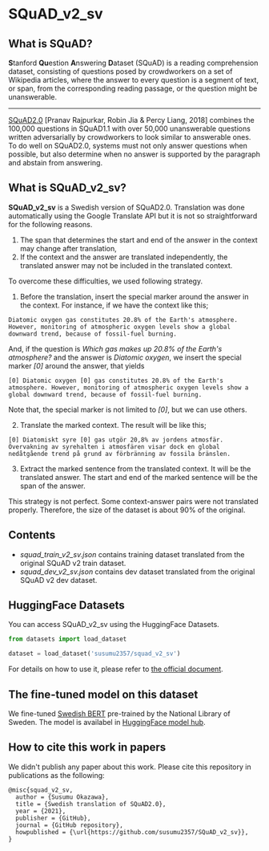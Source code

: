 # SQuAD_v2_sv

## What is SQuAD?
**S**tanford **Qu**estion **A**nswering **D**ataset (SQuAD) is a reading comprehension dataset, consisting of questions posed by crowdworkers on a set of Wikipedia articles, where the answer to every question is a segment of text, or span, from the corresponding reading passage, or the question might be unanswerable.

---

[SQuAD2.0](https://rajpurkar.github.io/SQuAD-explorer/) [Pranav Rajpurkar, Robin Jia & Percy Liang, 2018] combines the 100,000 questions in SQuAD1.1 with over 50,000 unanswerable questions written adversarially by crowdworkers to look similar to answerable ones. To do well on SQuAD2.0, systems must not only answer questions when possible, but also determine when no answer is supported by the paragraph and abstain from answering.

## What is SQuAD_v2_sv?
**SQuAD_v2_sv** is a Swedish version of SQuAD2.0. Translation was done automatically using the Google Translate API but it is not so straightforward for the following reasons.
1. The span that determines the start and end of the answer in the context may change after translation,
2. If the context and the answer are translated independently, the translated answer may not be included in the translated context.

To overcome these difficulties, we used following strategy.
1. Before the translation, insert the special marker around the answer in the context. For instance, if we have the context like this;
```
Diatomic oxygen gas constitutes 20.8% of the Earth's atmosphere. However, monitoring of atmospheric oxygen levels show a global downward trend, because of fossil-fuel burning.
```
And, if the question is *Which gas makes up 20.8% of the Earth's atmosphere?* and the answer is *Diatomic oxygen*,
we insert the special marker *[0]* around the answer, that yields
```
[0] Diatomic oxygen [0] gas constitutes 20.8% of the Earth's atmosphere. However, monitoring of atmospheric oxygen levels show a global downward trend, because of fossil-fuel burning.
```
Note that, the special marker is not limited to *[0]*, but we can use others.

2. Translate the marked context. The result will be like this;
```
[0] Diatomiskt syre [0] gas utgör 20,8% av jordens atmosfär. Övervakning av syrehalten i atmosfären visar dock en global nedåtgående trend på grund av förbränning av fossila bränslen.
```

3. Extract the marked sentence from the translated context. It will be the translated answer. The start and end of the marked sentence will be the span of the answer.

This strategy is not perfect. Some context-answer pairs were not translated properly. Therefore, the size of the dataset is about 90% of the original.

## Contents

- *squad_train_v2_sv.json* contains training dataset translated from the original SQuAD v2 train dataset.
- *squad_dev_v2_sv.json* contains dev dataset translated from the original SQuAD v2 dev dataset.

## HuggingFace Datasets
You can access SQuAD_v2_sv using the HuggingFace Datasets.

```python
from datasets import load_dataset

dataset = load_dataset('susumu2357/squad_v2_sv')
```

For details on how to use it, please refer to  [the official document](https://huggingface.co/docs/datasets/index.html).

## The fine-tuned model on this dataset
We fine-tuned [Swedish BERT](https://github.com/Kungbib/swedish-bert-models) pre-trained by the National Library of Sweden. The model is availabel in [HuggingFace model hub](https://huggingface.co/susumu2357/bert-base-swedish-squad2).

## How to cite this work in papers
We didn't publish any paper about this work.
Please cite this repository in publications as the following:

```
@misc{squad_v2_sv,
  author = {Susumu Okazawa},
  title = {Swedish translation of SQuAD2.0},
  year = {2021},
  publisher = {GitHub},
  journal = {GitHub repository},
  howpublished = {\url{https://github.com/susumu2357/SQuAD_v2_sv}},
}
```